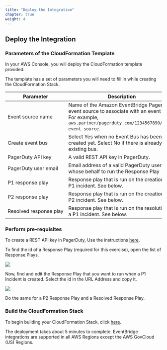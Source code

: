 ```yaml
---
title: "Deploy the Integration"
chapter: true
weight: 4
---
```


## Deploy the Integration

### Parameters of the CloudFormation Template

In your AWS Console, you will deploy the CloudFormation template provided.

The template has a set of parameters you will need to fill in while creating the CloudFormation Stack.

| Parameter | Description |
| --- | ----------- |
| Event&nbsp;source&nbsp;name | Name of the Amazon EventBridge PagerDuty event source to associate with an event bus. <br/> For example, `aws.partner/pagerduty.com/1234567890/test-event-source`. |
| Create event bus | Select Yes when no Event Bus has been created yet. Select No if there is already an existing bus. |
| PagerDuty API key | A valid REST API key in PagerDuty. |
| PagerDuty&nbsp;user&nbsp;email | Email address of a valid PagerDuty user on whose behalf to run the Response Play |
| P1 response play | Response play that is run on the creation of a P1 incident. See below. |
| P2 response play | Response play that is run on the creation of a P2 incident. See below. |
| Resolved&nbsp;response&nbsp;play | Response play that is run on the resolution of a P1 incident. See below. |

### Perform pre-requisites

To create a REST API key in PagerDuty, Use the instructions [here](https://support.pagerduty.com/docs/generating-api-keys#generating-a-general-access-rest-api-key). 

To find the id of a Response Play (required for this exercise), open the list of Response Plays.

![](/images/rp_setup1.png)

Now, find and edit the Response Play that you want to run when a P1 Incident is created. Select the id in the URL Address and copy it.

![](/images/rp_setup2.png)

Do the same for a P2 Response Play and a Resolved Response Play.

### Build the CloudFormation Stack

To begin building your CloudFormation Stack, click [here](https://fwd.aws/k54Ky?).

The deployment takes about 5 minutes to complete. EventBridge integrations are supported in all AWS Regions except the AWS GovCloud (US) Regions.




